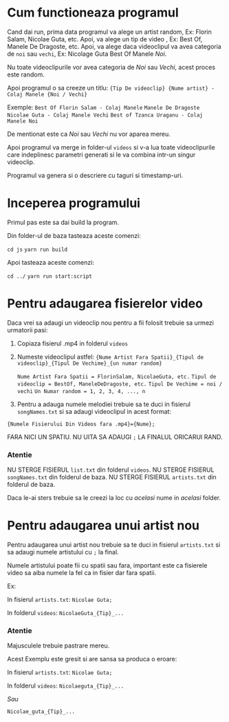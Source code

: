 # Cum functioneaza programul

Cand dai run, prima data programul va alege un artist random, Ex: Florin Salam, Nicolae Guta, etc. Apoi, va alege un tip de video , Ex: Best Of, Manele De Dragoste, etc. Apoi, va alege daca videoclipul va avea categoria de `noi` sau `vechi`, Ex: Nicolage Guta Best Of Manele _Noi_.

Nu toate videoclipurile vor avea categoria de _Noi_ sau _Vechi_, acest proces este random.

Apoi programul o sa creeze un titlu: `{Tip De videoclip} {Nume artist} - Colaj Manele {Noi / Vechi}`

Exemple:
`Best Of Florin Salam - Colaj Manele`
`Manele De Dragoste Nicolae Guta - Colaj Manele Vechi`
`Best of Tzanca Uraganu - Colaj Manele Noi`

De mentionat este ca _Noi_ sau _Vechi_ nu vor aparea mereu.

Apoi programul va merge in folder-ul `videos` si v-a lua toate videoclipurile care indeplinesc parametri generati si le va combina intr-un singur videoclip.

Programul va genera si o descriere cu taguri si timestamp-uri.

# Inceperea programului

Primul pas este sa dai build la program.

Din folder-ul de baza tasteaza aceste comenzi:

`cd js`
`yarn run build`

Apoi tasteaza aceste comenzi:

`cd ../`
`yarn run start:script`

# Pentru adaugarea fisierelor video

Daca vrei sa adaugi un videoclip nou pentru a fii folosit trebuie sa urmezi urmatorii pasi:

1. Copiaza fisierul .mp4 in folderul `videos`
2. Numeste videoclipul astfel:
   `{Nume Artist Fara Spatii}_{Tipul de videoclip}_{Tipul De Vechime}_{un numar random}`

   `Nume Artist Fara Spatii = FlorinSalam, NicolaeGuta, etc.`
   `Tipul de videoclip = BestOf, ManeleDeDragoste, etc.`
   `Tipul De Vechime = noi / vechi`
   `Un Numar random = 1, 2, 3, 4, ..., n`

3. Pentru a adauga numele melodiei trebuie sa te duci in fisierul `songNames.txt` si sa adaugi videoclipul in acest format:

`{Numele Fisierului Din Videos fara .mp4}={Nume};`

FARA NICI UN SPATIU.
NU UITA SA ADAUGI `;` LA FINALUL ORICARUI RAND.

### **Atentie**

NU STERGE FISIERUL `list.txt` din folderul `videos`.
NU STERGE FISIERUL `songNames.txt` din folderul de baza.
NU STERGE FISIERUL `artists.txt` din folderul de baza.

Daca le-ai sters trebuie sa le creezi la loc cu _acelasi_ nume in _acelasi_ folder.

# Pentru adaugarea unui artist nou

Pentru adaugarea unui artist nou trebuie sa te duci in fisierul `artists.txt` si sa adaugi numele artistului cu `;` la final.

Numele artistului poate fii cu spatii sau fara, important este ca fisierele video sa aiba numele la fel ca in fisier dar fara spatii.

Ex:

In fisierul `artists.txt`:
`Nicolae Guta;`

In folderul `videos`:
`NicolaeGuta_{Tip}_...`

### **Atentie**

Majusculele trebuie pastrare mereu.

Acest Exemplu este gresit si are sansa sa produca o eroare:

In fisierul `artists.txt`:
`Nicolae Guta;`

In folderul `videos`:
`Nicolaeguta_{Tip}_...`

_Sau_

`Nicolae_guta_{Tip}_...`
